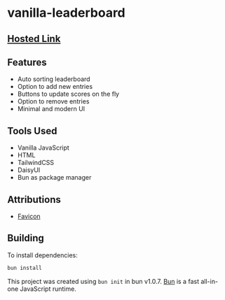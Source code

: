 # vanilla-leaderboard

## [Hosted Link](https://nirzon47-vanilla-leaderboard.vercel.app/)

## Features

- Auto sorting leaderboard
- Option to add new entries
- Buttons to update scores on the fly
- Option to remove entries
- Minimal and modern UI

## Tools Used

- Vanilla JavaScript
- HTML
- TailwindCSS
- DaisyUI
- Bun as package manager

## Attributions

- [Favicon](https://www.flaticon.com/free-icon/podium_548481?term=leaderboard&page=1&position=1&origin=search&related_id=548481)

## Building

To install dependencies:

```bash
bun install
```

This project was created using `bun init` in bun v1.0.7. [Bun](https://bun.sh) is a fast all-in-one JavaScript runtime.

